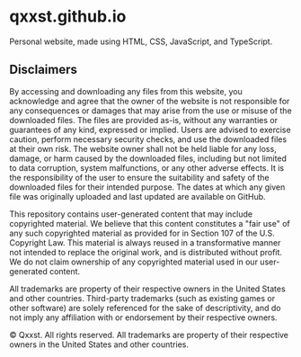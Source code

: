 # qxxst.github.io
Personal website, made using HTML, CSS, JavaScript, and TypeScript.

## Disclaimers
By accessing and downloading any files from this website, you acknowledge and agree that the owner of the website is not responsible for any consequences or damages that may arise from the use or misuse of the downloaded files. The files are provided as-is, without any warranties or guarantees of any kind, expressed or implied. Users are advised to exercise caution, perform necessary security checks, and use the downloaded files at their own risk. The website owner shall not be held liable for any loss, damage, or harm caused by the downloaded files, including but not limited to data corruption, system malfunctions, or any other adverse effects. It is the responsibility of the user to ensure the suitability and safety of the downloaded files for their intended purpose. The dates at which any given file was originally uploaded and last updated are available on GitHub.

This repository contains user-generated content that may include copyrighted material. We believe that this content constitutes a "fair use" of any such copyrighted material as provided for in Section 107 of the U.S. Copyright Law. This material is always reused in a transformative manner not intended to replace the original work, and is distributed without profit. We do not claim ownership of any copyrighted material used in our user-generated content.

All trademarks are property of their respective owners in the United States and other countries. Third-party trademarks (such as existing games or other software) are solely referenced for the sake of descriptivity, and do not imply any affiliation with or endorsement by their respective owners.

© Qxxst. All rights reserved. All trademarks are property of their respective owners in the United States and other countries.
